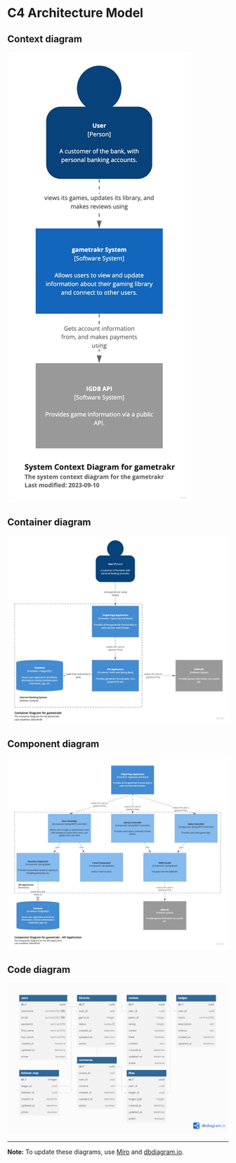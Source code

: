 # C4 Architecture Model

## Context diagram

<!-- To update these diagrams, use Miro (https://miro.com/app/board/uXjVMmnYwUY=/?share_link_id=727142855013) -->

![C4 Architecture - Context](assets/c4-context.jpg)

## Container diagram

![C4 Architecture - Container](assets/c4-container.jpg)

## Component diagram

![C4 Architecture - Components](assets/c4-components.jpg)

## Code diagram

![C4 Architecture - Code](assets/c4-code.png)

---

**Note:** To update these diagrams, use [Miro](https://miro.com/app/board/uXjVMmnYwUY=/?share_link_id=727142855013) and [dbdiagram.io](https://dbdiagram.io/d/64fd399302bd1c4a5e462098).
